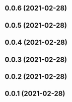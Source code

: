 ## 0.0.6 (2021-02-28)



## 0.0.5 (2021-02-28)



## 0.0.4 (2021-02-28)



## 0.0.3 (2021-02-28)



## 0.0.2 (2021-02-28)



## 0.0.1 (2021-02-28)



